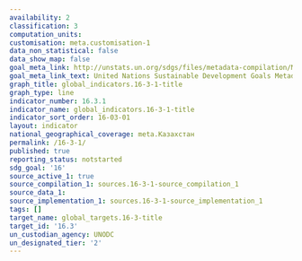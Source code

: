 ```yaml
---
availability: 2
classification: 3
computation_units:
customisation: meta.customisation-1
data_non_statistical: false
data_show_map: false
goal_meta_link: http://unstats.un.org/sdgs/files/metadata-compilation/Metadata-Goal-16.pdf
goal_meta_link_text: United Nations Sustainable Development Goals Metadata (pdf 1361kB)
graph_title: global_indicators.16-3-1-title
graph_type: line
indicator_number: 16.3.1
indicator_name: global_indicators.16-3-1-title
indicator_sort_order: 16-03-01
layout: indicator
national_geographical_coverage: meta.Казахстан
permalink: /16-3-1/
published: true
reporting_status: notstarted
sdg_goal: '16'
source_active_1: true
source_compilation_1: sources.16-3-1-source_compilation_1
source_data_1:
source_implementation_1: sources.16-3-1-source_implementation_1
tags: []
target_name: global_targets.16-3-title
target_id: '16.3'
un_custodian_agency: UNODC
un_designated_tier: '2'
---
```

